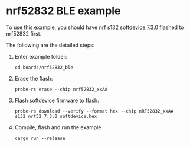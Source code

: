 # nrf52832 BLE example

To use this example, you should have [nrf s132 softdevice 7.3.0](https://www.nordicsemi.com/Products/Development-software/s132/download) flashed to nrf52832 first. 

The following are the detailed steps:

1. Enter example folder:
   ```shell
   cd boards/nrf52832_ble
   ```
2. Erase the flash:
   ```shell
   probe-rs erase --chip nrf52832_xxAA
   ```
3. Flash softdevice firmware to flash:
   ```shell
   probe-rs download --verify --format hex --chip nRF52832_xxAA s132_nrf52_7.3.0_softdevice.hex
   ```
4. Compile, flash and run the example
   ```shell
   cargo run --release
   ```
